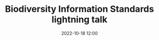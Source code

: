 ---
title: Biodiversity Information Standards lightning talk
date: 2022-10-18 12:00
categories: [Talks]
twitter_description: "Post describing how an animated build of a research environment network was created, as part of a digitisation demonstration."
layout: slides
slides:
  - img: /assets/images/tdwg2022-ltd14/Slide1.PNG
    img_alt: "Open science tools: Supporting hands-on creation of the “digital extended specimen”"
    notes: |
      Title slide, work is a collaboration between [Nicky Nicolson](https://www.kew.org/science/our-science/people/nicky-nicolson) (NN) and [Eve Lucas](https://www.kew.org/science/our-science/people/eve-lucas) (EL) both from [Kew Science](https://www.kew.org/science)
  - img: /assets/images/tdwg2022-ltd14/Slide2.PNG
    img_alt: "Explain personal and institutional contexts"
    notes: |
      Personal context: **NN** transitioned from software development into research, and is interested in how software development practices can be used in research. Institutionally, we have a commitment to accelerate taxonomy using digital practices.
  - img: /assets/images/tdwg2022-ltd14/Slide3.PNG
    img_alt: "Explain community context"
    notes: |
      Moving up to the community in which we work - one of our aims in biodiversity informatics is to build a digital extended specimen, integrating specimens and their derived data across multiple infrastructures, allowing the investigate of wider research questions. A healthy community will support a range of different approaches as we determine how to reach this aim. We can envisage these appraoches as a spectrum from large scale computation approaches that operate on large volumes of aggregated data (like the [GBIF clustering work](https://www.gbif.org/news/4U1dz8LygQvqIywiRIRpAU/new-data-clustering-feature-aims-to-improve-data-quality-and-reveal-cross-dataset-connections)), to a distributed set of lightweight tools that allow users to conduct link construction in context, closer to their day to day work.
  - img: /assets/images/tdwg2022-ltd14/Slide4.PNG
    img_alt: "Explain community context - where we're focussing"
    notes: |
      We're focussing on tools for researchers in this project, though we aim that data generated here will feed into more automated approaches. We also want to try to help make discussions about the digital extended specimen a little more concrete, by having actual examples and workflows that can be used as the basis for discussions and planning.
  - img: /assets/images/tdwg2022-ltd14/Slide5.PNG
    img_alt: "Based on existing software (Obsidian) - its attributes"
    notes: |
      We're basing this work on an existing piece of software - [Obsidian](https://obsidian.md).
      We said that we're trying to bring across useful working practices from software development to research management - *reuse* is a core principle in software development and here we're trying to build on an existing toolset and supportive community to allow us to make faster progress.
    We have a biodiversity crisis: faster progress - and wider participation - is vital. 
  - img: /assets/images/tdwg2022-ltd14/Slide6.PNG
    img_alt: "Attributes should be familiar  - shared with Open Refine"
    notes: |
      These attributes should be familiar as they are shared with a tool which we have adopted with some success in our community: [Open Refine](https://openrefine.org/). We've seen that the use of a generic tool, with focussed technical contributions and teaching resources has allowed us to democratize data cleaning. We'd like to investigate if we can build on Obsidian and democratize data linkage.
  - img: /assets/images/tdwg2022-ltd14/Slide7.PNG
    img_alt: "Extend Obsidian for specimen research"
    notes: |
      What we've done - extended Obsidian for specimen research, by developing a set of plugins that allow a researcher to access data: specimens from [GBIF](https://www.gbif.org), names from the [International Plant Names Index](https://www.ipni.org), collections from the [Global Registry of Scientific Collections](), people from [Bionomia](https://bionomia.net) and literature from [crossref](https://crossref.org). The demo software includes a worked example showing the creation of links, and spatial and network exploration of linked data. The demo also shows how key entities (specimens) can be cited in new work, promoting open science working practices.  
  - img: /assets/images/tdwg2022-ltd14/Slide8.PNG
    img_alt: "Demo screenshot"
    notes: "Demo"
  - img: /assets/images/tdwg2022-ltd14/Slide9.PNG
    img_alt: "Roadmap"
    notes: |
      A description of the roadmap
  - img: /assets/images/tdwg2022-ltd14/Slide10.PNG
    img_alt: "Links"
    notes: |
      Links 
vimeo_link: https://player.vimeo.com/video/762130677?h=997405b126
---